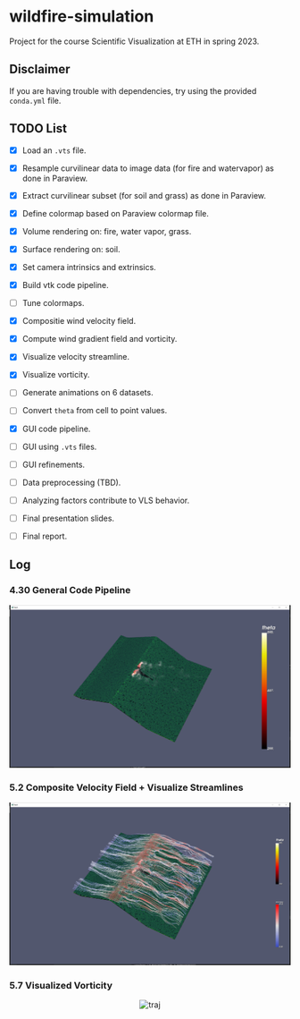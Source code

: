 # wildfire-simulation
Project for the course Scientific Visualization at ETH in spring 2023.

## Disclaimer

If you are having trouble with dependencies, try using the provided `conda.yml` file.

## TODO List
- [X] Load an `.vts` file.
- [X] Resample curvilinear data to image data (for fire and watervapor) as done in Paraview.
- [X] Extract curvilinear subset (for soil and grass) as done in Paraview.
- [X] Define colormap based on Paraview colormap file.
- [X] Volume rendering on: fire, water vapor, grass.
- [X] Surface rendering on: soil.
- [X] Set camera intrinsics and extrinsics.
- [X] Build vtk code pipeline.
- [ ] Tune colormaps.
- [X] Compositie wind velocity field.
- [X] Compute wind gradient field and vorticity.
- [X] Visualize velocity streamline. 
- [X] Visualize vorticity. 
- [ ] Generate animations on 6 datasets.
- [ ] Convert `theta` from cell to point values.
- [X] GUI code pipeline.
- [ ] GUI using `.vts` files.
- [ ] GUI refinements.
- [ ] Data preprocessing (TBD).
- [ ] Analyzing factors contribute to VLS behavior.
- [ ] Final presentation slides.
- [ ] Final report.


## Log
### 4.30 General Code Pipeline
<p align="center">
    <img src="./media/0430.png" alt="traj" style="width:800px;" />
</p>

### 5.2 Composite Velocity Field + Visualize Streamlines
<p align="center">
    <img src="./media/0502.png" alt="traj" style="width:800px;" />
</p>

### 5.7 Visualized Vorticity
<p align="center">
    <img src="./media/0507.png" alt="traj" style="width:800px;" />
</p>
